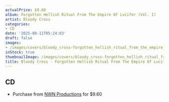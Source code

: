 ```yaml
---
actualPrice: $9.60
album: Forgotten Hellish Ritual From The Empire Of Lucifer (Vol. I)
artist: Bloody Cross
categories:
- CD
date: '2025-08-11T05:24:03'
draft: false
images:
- /images/covers/bloody_cross-forgotten_hellish_ritual_from_the_empire_of_lucifer_(vol._i).png
inStock: true
thumbnailImage: /images/covers/bloody_cross-forgotten_hellish_ritual_from_the_empire_of_lucifer_(vol._i)-thumb.png
title: Bloody Cross - Forgotten Hellish Ritual From The Empire Of Lucifer (Vol. I)
---
```


## CD
* Purchase from [NWN Productions](http://shop.nwnprod.com/index.php?route=product/product&path=93&product_id=62192&sort=pd.name&order=ASC) for $9.60
